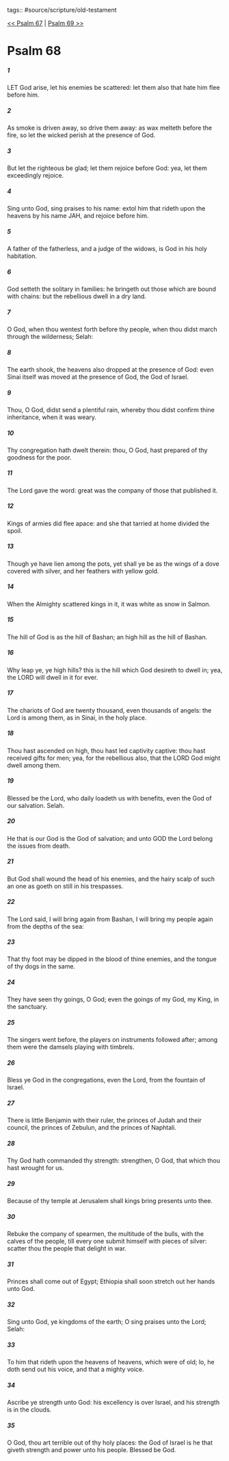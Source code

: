 tags:: #source/scripture/old-testament

[<< Psalm 67](/Old_Testament/19_Psalms/Psalm_67.md) | [Psalm 69 >>](/Old_Testament/19_Psalms/Psalm_69.md)

# Psalm 68

##### 1

LET God arise, let his enemies be scattered: let them also that hate him flee before him.

##### 2

As smoke is driven away, so drive them away: as wax melteth before the fire, so let the wicked perish at the presence of God.

##### 3

But let the righteous be glad; let them rejoice before God: yea, let them exceedingly rejoice.

##### 4

Sing unto God, sing praises to his name: extol him that rideth upon the heavens by his name JAH, and rejoice before him.

##### 5

A father of the fatherless, and a judge of the widows, is God in his holy habitation.

##### 6

God setteth the solitary in families: he bringeth out those which are bound with chains: but the rebellious dwell in a dry land.

##### 7

O God, when thou wentest forth before thy people, when thou didst march through the wilderness; Selah:

##### 8

The earth shook, the heavens also dropped at the presence of God: even Sinai itself was moved at the presence of God, the God of Israel.

##### 9

Thou, O God, didst send a plentiful rain, whereby thou didst confirm thine inheritance, when it was weary.

##### 10

Thy congregation hath dwelt therein: thou, O God, hast prepared of thy goodness for the poor.

##### 11

The Lord gave the word: great was the company of those that published it.

##### 12

Kings of armies did flee apace: and she that tarried at home divided the spoil.

##### 13

Though ye have lien among the pots, yet shall ye be as the wings of a dove covered with silver, and her feathers with yellow gold.

##### 14

When the Almighty scattered kings in it, it was white as snow in Salmon.

##### 15

The hill of God is as the hill of Bashan; an high hill as the hill of Bashan.

##### 16

Why leap ye, ye high hills? this is the hill which God desireth to dwell in; yea, the LORD will dwell in it for ever.

##### 17

The chariots of God are twenty thousand, even thousands of angels: the Lord is among them, as in Sinai, in the holy place.

##### 18

Thou hast ascended on high, thou hast led captivity captive: thou hast received gifts for men; yea, for the rebellious also, that the LORD God might dwell among them.

##### 19

Blessed be the Lord, who daily loadeth us with benefits, even the God of our salvation. Selah.

##### 20

He that is our God is the God of salvation; and unto GOD the Lord belong the issues from death.

##### 21

But God shall wound the head of his enemies, and the hairy scalp of such an one as goeth on still in his trespasses.

##### 22

The Lord said, I will bring again from Bashan, I will bring my people again from the depths of the sea:

##### 23

That thy foot may be dipped in the blood of thine enemies, and the tongue of thy dogs in the same.

##### 24

They have seen thy goings, O God; even the goings of my God, my King, in the sanctuary.

##### 25

The singers went before, the players on instruments followed after; among them were the damsels playing with timbrels.

##### 26

Bless ye God in the congregations, even the Lord, from the fountain of Israel.

##### 27

There is little Benjamin with their ruler, the princes of Judah and their council, the princes of Zebulun, and the princes of Naphtali.

##### 28

Thy God hath commanded thy strength: strengthen, O God, that which thou hast wrought for us.

##### 29

Because of thy temple at Jerusalem shall kings bring presents unto thee.

##### 30

Rebuke the company of spearmen, the multitude of the bulls, with the calves of the people, till every one submit himself with pieces of silver: scatter thou the people that delight in war.

##### 31

Princes shall come out of Egypt; Ethiopia shall soon stretch out her hands unto God.

##### 32

Sing unto God, ye kingdoms of the earth; O sing praises unto the Lord; Selah:

##### 33

To him that rideth upon the heavens of heavens, which were of old; lo, he doth send out his voice, and that a mighty voice.

##### 34

Ascribe ye strength unto God: his excellency is over Israel, and his strength is in the clouds.

##### 35

O God, thou art terrible out of thy holy places: the God of Israel is he that giveth strength and power unto his people. Blessed be God.
